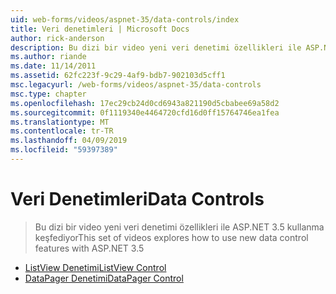 ```yaml
---
uid: web-forms/videos/aspnet-35/data-controls/index
title: Veri denetimleri | Microsoft Docs
author: rick-anderson
description: Bu dizi bir video yeni veri denetimi özellikleri ile ASP.NET 3.5 kullanma keşfediyor
ms.author: riande
ms.date: 11/14/2011
ms.assetid: 62fc223f-9c29-4af9-bdb7-902103d5cff1
msc.legacyurl: /web-forms/videos/aspnet-35/data-controls
msc.type: chapter
ms.openlocfilehash: 17ec29cb24d0cd6943a821190d5cbabee69a58d2
ms.sourcegitcommit: 0f1119340e4464720cfd16d0ff15764746ea1fea
ms.translationtype: MT
ms.contentlocale: tr-TR
ms.lasthandoff: 04/09/2019
ms.locfileid: "59397389"
---
```

# <a name="data-controls"></a><span data-ttu-id="1521c-103">Veri Denetimleri</span><span class="sxs-lookup"><span data-stu-id="1521c-103">Data Controls</span></span>

> <span data-ttu-id="1521c-104">Bu dizi bir video yeni veri denetimi özellikleri ile ASP.NET 3.5 kullanma keşfediyor</span><span class="sxs-lookup"><span data-stu-id="1521c-104">This set of videos explores how to use new data control features with ASP.NET 3.5</span></span>


- [<span data-ttu-id="1521c-105">ListView Denetimi</span><span class="sxs-lookup"><span data-stu-id="1521c-105">ListView Control</span></span>](the-listview-control.md)
- [<span data-ttu-id="1521c-106">DataPager Denetimi</span><span class="sxs-lookup"><span data-stu-id="1521c-106">DataPager Control</span></span>](the-datapager-control.md)
